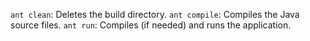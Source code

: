 `ant clean`: Deletes the build directory.
`ant compile`: Compiles the Java source files.
`ant run`: Compiles (if needed) and runs the application.

